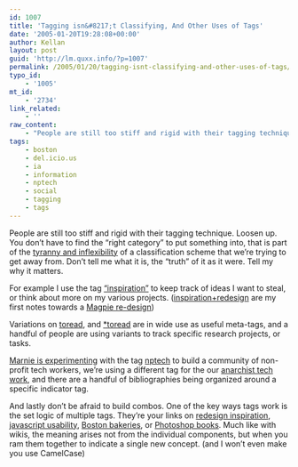 ```yaml
---
id: 1007
title: 'Tagging isn&#8217;t Classifying, And Other Uses of Tags'
date: '2005-01-20T19:28:08+00:00'
author: Kellan
layout: post
guid: 'http://lm.quxx.info/?p=1007'
permalink: /2005/01/20/tagging-isnt-classifying-and-other-uses-of-tags/
typo_id:
    - '1005'
mt_id:
    - '2734'
link_related:
    - ''
raw_content:
    - "People are still too stiff and rigid with their tagging technique.  Loosen up.  You don\\'t have to find the \\\"right category\\\" to put something into, that is part of the [tyranny and inflexibility](http://laughingmeme.org/archives/002360.html#002360) of a classification scheme that we\\'re trying to get away from.  Don\\'t tell me what it is, the \\\"truth\\\" of it as it were.   Tell my why it matters.\n\nFor example I use the tag <a href=\\\"http://del.icio.us/kellan/inspiration\\\">\\\"inspiration\\\"</a> to keep track of ideas I want to steal, or think about more on my various projects. (<a href=\\\"http://del.icio.us/kellan/inspiration+redesign\\\">inspiration+redesign</a> are my first notes towards a <a href=\\\"http://magpierss.sf.net\\\">Magpie re-design</a>)\n\nVariations on [toread](http://del.icio.us/tag/toread), and [*toread](http://del.icio.us/tag/*toread) are in wide use as useful meta-tags, and a handful of people are using variants to track specific research projects, or tasks.\n\n<a href=\\\"http://ext337.blogspot.com/2005/01/folks-are-jumping-on-to-tagging.html\\\">Marnie is experimenting</a> with the tag <a href=\\\"http://del.icio.us/tag/nptech\\\">nptech</a> to build a community of non-profit tech workers, we\\'re using a different tag for the our <a href=\\\"http://cats.protest.net\\\">anarchist tech work</a>, and there are a handful of bibliographies being organized around a specific indicator tag.\n\nAnd lastly don\\'t be afraid to build combos.  One of the key ways tags work is the set logic of multiple tags. They\\'re your links on [redesign inspiration](http://del.icio.us/kellan/inspiration+redesign), [javascript usability](http://del.icio.us/tag/javascript+usability), [Boston bakeries](http://del.icio.us/tag/boston+bakery), or [Photoshop books](http://del.icio.us/tag/photoshop+books).   Much like with wikis, the meaning arises not from the individual components, but when you ram them together to indicate a single new concept. (and I won\\'t even make you use CamelCase)"
tags:
    - boston
    - del.icio.us
    - ia
    - information
    - nptech
    - social
    - tagging
    - tags
---
```


People are still too stiff and rigid with their tagging technique. Loosen up. You don’t have to find the “right category” to put something into, that is part of the [tyranny and inflexibility](http://laughingmeme.org/archives/002360.html#002360) of a classification scheme that we’re trying to get away from. Don’t tell me what it is, the “truth” of it as it were. Tell my why it matters.

For example I use the tag [“inspiration”](http://del.icio.us/kellan/inspiration) to keep track of ideas I want to steal, or think about more on my various projects. ([inspiration+redesign](http://del.icio.us/kellan/inspiration+redesign) are my first notes towards a [Magpie re-design](http://magpierss.sf.net))

Variations on [toread](http://del.icio.us/tag/toread), and [*toread](http://del.icio.us/tag/*toread) are in wide use as useful meta-tags, and a handful of people are using variants to track specific research projects, or tasks.

[Marnie is experimenting](http://ext337.blogspot.com/2005/01/folks-are-jumping-on-to-tagging.html) with the tag [nptech](http://del.icio.us/tag/nptech) to build a community of non-profit tech workers, we’re using a different tag for the our [anarchist tech work](http://cats.protest.net), and there are a handful of bibliographies being organized around a specific indicator tag.

And lastly don’t be afraid to build combos. One of the key ways tags work is the set logic of multiple tags. They’re your links on [redesign inspiration](http://del.icio.us/kellan/inspiration+redesign), [javascript usability](http://del.icio.us/tag/javascript+usability), [Boston bakeries](http://del.icio.us/tag/boston+bakery), or [Photoshop books](http://del.icio.us/tag/photoshop+books). Much like with wikis, the meaning arises not from the individual components, but when you ram them together to indicate a single new concept. (and I won’t even make you use CamelCase)